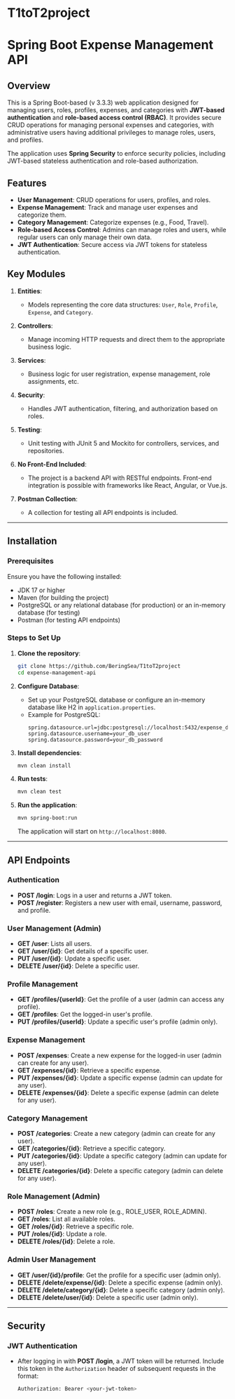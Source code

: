 # T1toT2project
# Spring Boot Expense Management API

## Overview

This is a Spring Boot-based (v 3.3.3) web application designed for managing users, roles, profiles, expenses, and categories with **JWT-based authentication** and **role-based access control (RBAC)**. It provides secure CRUD operations for managing personal expenses and categories, with administrative users having additional privileges to manage roles, users, and profiles.

The application uses **Spring Security** to enforce security policies, including JWT-based stateless authentication and role-based authorization.

## Features

- **User Management**: CRUD operations for users, profiles, and roles.
- **Expense Management**: Track and manage user expenses and categorize them.
- **Category Management**: Categorize expenses (e.g., Food, Travel).
- **Role-based Access Control**: Admins can manage roles and users, while regular users can only manage their own data.
- **JWT Authentication**: Secure access via JWT tokens for stateless authentication.

## Key Modules

1. **Entities**:
    - Models representing the core data structures: `User`, `Role`, `Profile`, `Expense`, and `Category`.

2. **Controllers**:
    - Manage incoming HTTP requests and direct them to the appropriate business logic.

3. **Services**:
    - Business logic for user registration, expense management, role assignments, etc.

4. **Security**:
    - Handles JWT authentication, filtering, and authorization based on roles.

5. **Testing**:
    - Unit testing with JUnit 5 and Mockito for controllers, services, and repositories.

6. **No Front-End Included**:
    - The project is a backend API with RESTful endpoints. Front-end integration is possible with frameworks like React, Angular, or Vue.js.

7. **Postman Collection**:
    - A collection for testing all API endpoints is included.

---

## Installation

### Prerequisites

Ensure you have the following installed:

- JDK 17 or higher
- Maven (for building the project)
- PostgreSQL or any relational database (for production) or an in-memory database (for testing)
- Postman (for testing API endpoints)

### Steps to Set Up

1. **Clone the repository**:
    ```bash
    git clone https://github.com/BeringSea/T1toT2project
    cd expense-management-api
    ```

2. **Configure Database**:
    - Set up your PostgreSQL database or configure an in-memory database like H2 in `application.properties`.
    - Example for PostgreSQL:
      ```properties
      spring.datasource.url=jdbc:postgresql://localhost:5432/expense_db
      spring.datasource.username=your_db_user
      spring.datasource.password=your_db_password
      ```

3. **Install dependencies**:
    ```bash
    mvn clean install
    ```

4. **Run tests**:
    ```bash
    mvn clean test
    ```

5. **Run the application**:
    ```bash
    mvn spring-boot:run
    ```
   The application will start on `http://localhost:8080`.

---

## API Endpoints

### Authentication

- **POST /login**: Logs in a user and returns a JWT token.
- **POST /register**: Registers a new user with email, username, password, and profile.

### User Management (Admin)

- **GET /user**: Lists all users.
- **GET /user/{id}**: Get details of a specific user.
- **PUT /user/{id}**: Update a specific user.
- **DELETE /user/{id}**: Delete a specific user.

### Profile Management

- **GET /profiles/{userId}**: Get the profile of a user (admin can access any profile).
- **GET /profiles**: Get the logged-in user's profile.
- **PUT /profiles/{userId}**: Update a specific user's profile (admin only).

### Expense Management

- **POST /expenses**: Create a new expense for the logged-in user (admin can create for any user).
- **GET /expenses/{id}**: Retrieve a specific expense.
- **PUT /expenses/{id}**: Update a specific expense (admin can update for any user).
- **DELETE /expenses/{id}**: Delete a specific expense (admin can delete for any user).

### Category Management

- **POST /categories**: Create a new category (admin can create for any user).
- **GET /categories/{id}**: Retrieve a specific category.
- **PUT /categories/{id}**: Update a specific category (admin can update for any user).
- **DELETE /categories/{id}**: Delete a specific category (admin can delete for any user).

### Role Management (Admin)

- **POST /roles**: Create a new role (e.g., ROLE_USER, ROLE_ADMIN).
- **GET /roles**: List all available roles.
- **GET /roles/{id}**: Retrieve a specific role.
- **PUT /roles/{id}**: Update a role.
- **DELETE /roles/{id}**: Delete a role.

### Admin User Management

- **GET /user/{id}/profile**: Get the profile for a specific user (admin only).
- **DELETE /delete/expense/{id}**: Delete a specific expense (admin only).
- **DELETE /delete/category/{id}**: Delete a specific category (admin only).
- **DELETE /delete/user/{id}**: Delete a specific user (admin only).

---

## Security

### JWT Authentication

- After logging in with **POST /login**, a JWT token will be returned. Include this token in the `Authorization` header of subsequent requests in the format:
  ```bash
  Authorization: Bearer <your-jwt-token>
